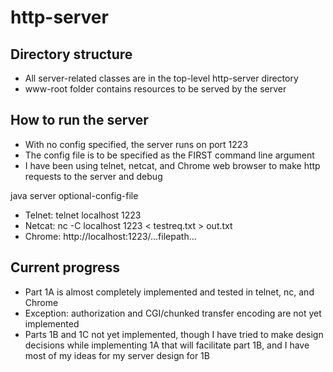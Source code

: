 # http-server

## Directory structure
- All server-related classes are in the top-level http-server directory
- www-root folder contains resources to be served by the server

## How to run the server
- With no config specified, the server runs on port 1223
- The config file is to be specified as the FIRST command line argument
- I have been using telnet, netcat, and Chrome web browser to make http requests to the server and debug

java server optional-config-file

- Telnet: telnet localhost 1223
- Netcat: nc -C localhost 1223 < testreq.txt > out.txt
- Chrome: http://localhost:1223/...filepath...


## Current progress
- Part 1A is almost completely implemented and tested in telnet, nc, and Chrome
- Exception: authorization and CGI/chunked transfer encoding are not yet implemented
- Parts 1B and 1C not yet implemented, though I have tried to make design decisions while implementing 1A that will facilitate part 1B, and I have most of my ideas for my server design for 1B